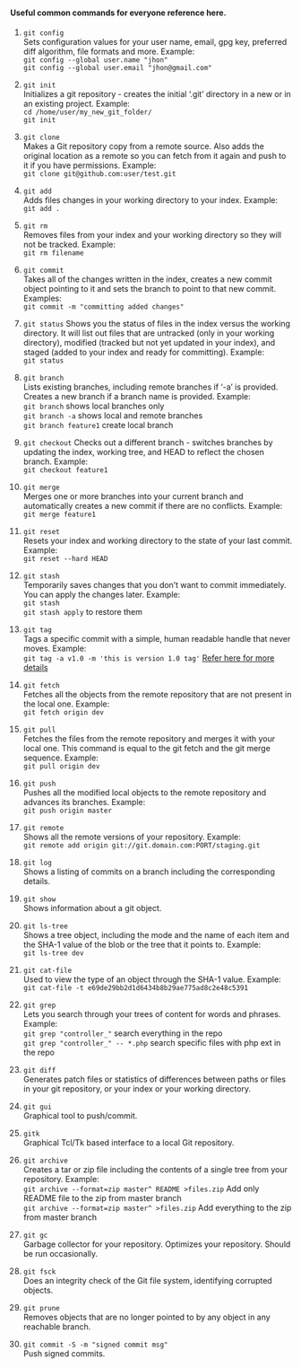 #### Useful common commands for everyone reference here.

1. `git config`  
Sets configuration values for your user name, email, gpg key, preferred diff algorithm, file formats and more. Example:  
`git config --global user.name "jhon"`  
`git config --global user.email "jhon@gmail.com"`

2. `git init`  
Initializes a git repository - creates the initial ‘.git’ directory in a new or in an existing project. Example:  
`cd /home/user/my_new_git_folder/`  
`git init`

3. `git clone`  
Makes a Git repository copy from a remote source. Also adds the original location as a remote so you can fetch from it again and push to it if you have permissions. Example:  
`git clone git@github.com:user/test.git`

4. `git add`  
Adds files changes in your working directory to your index. Example:  
`git add .`

5. `git rm`  
Removes files from your index and your working directory so they will not be tracked. Example:  
`git rm filename`

6. `git commit`  
Takes all of the changes written in the index, creates a new commit object pointing to it and sets the branch to point to that new commit. Examples:  
`git commit -m "committing added changes"` 

7. `git status`
Shows you the status of files in the index versus the working directory. It will list out files that are untracked (only in your working directory), modified (tracked but not yet updated in your index), and staged (added to your index and ready for committing). Example:  
`git status`

8. `git branch`  
Lists existing branches, including remote branches if ‘-a’ is provided. Creates a new branch if a branch name is provided. Example:  
`git branch` shows local branches only  
`git branch -a` shows local and remote branches    
`git branch feature1` create local branch  

9. `git checkout`
Checks out a different branch - switches branches by updating the index, working tree, and HEAD to reflect the chosen branch. Example:  
`git checkout feature1`

10. `git merge`  
Merges one or more branches into your current branch and automatically creates a new commit if there are no conflicts. Example:  
`git merge feature1`

11. `git reset`  
Resets your index and working directory to the state of your last commit. Example:  
`git reset --hard HEAD`

12. `git stash`  
Temporarily saves changes that you don’t want to commit immediately. You can apply the changes later. Example:  
`git stash`  
`git stash apply` to restore them  

13. `git tag`  
Tags a specific commit with a simple, human readable handle that never moves. Example:  
`git tag -a v1.0 -m 'this is version 1.0 tag'` [Refer here for more details](git-tips)

14. `git fetch`  
Fetches all the objects from the remote repository that are not present in the local one. Example:  
`git fetch origin dev`

15. `git pull`  
Fetches the files from the remote repository and merges it with your local one. This command is equal to the git fetch and the git merge sequence. Example:  
`git pull origin dev`

16. `git push`  
Pushes all the modified local objects to the remote repository and advances its branches. Example:  
`git push origin master`

17. `git remote`  
Shows all the remote versions of your repository. Example:  
`git remote add origin git://git.domain.com:PORT/staging.git`

18. `git log`  
Shows a listing of commits on a branch including the corresponding details.

19. `git show`  
Shows information about a git object.

20. `git ls-tree`  
Shows a tree object, including the mode and the name of each item and the SHA-1 value of the blob or the tree that it points to. Example:  
`git ls-tree dev`

21. `git cat-file`  
Used to view the type of an object through the SHA-1 value. Example:  
`git cat-file -t e69de29bb2d1d6434b8b29ae775ad8c2e48c5391`

22. `git grep`  
Lets you search through your trees of content for words and phrases. Example:   
`git grep "controller_"` search everything in the repo  
`git grep "controller_" -- *.php` search specific files with php ext in the repo 

23. `git diff`  
Generates patch files or statistics of differences between paths or files in your git repository, or your index or your working directory.

24. `git gui`  
Graphical tool to push/commit.

24. `gitk`  
Graphical Tcl/Tk based interface to a local Git repository.

25. `git archive`  
Creates a tar or zip file including the contents of a single tree from your repository. Example:  
`git archive --format=zip master^ README >files.zip` Add only README file to the zip from master branch  
`git archive --format=zip master^ >files.zip` Add everything to the zip from master branch

26. `git gc`  
Garbage collector for your repository. Optimizes your repository. Should be run occasionally.

27. `git fsck`  
Does an integrity check of the Git file system, identifying corrupted objects.

28. `git prune`  
Removes objects that are no longer pointed to by any object in any reachable branch.

29. `git commit -S -m "signed commit msg"`  
Push signed commits.